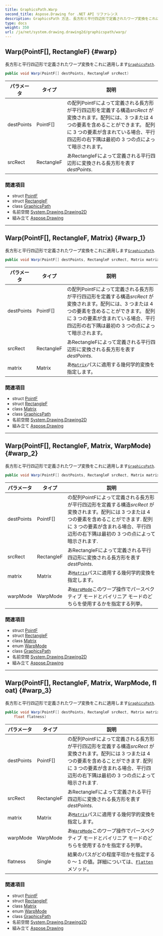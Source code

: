 ```yaml
---
title: GraphicsPath.Warp
second_title: Aspose.Drawing for .NET API リファレンス
description: GraphicsPath 方法. 長方形と平行四辺形で定義されたワープ変換をこれに適用しますGraphicsPath.
type: docs
weight: 350
url: /ja/net/system.drawing.drawing2d/graphicspath/warp/
---
```

## Warp(PointF[], RectangleF) {#warp}

長方形と平行四辺形で定義されたワープ変換をこれに適用します[`GraphicsPath`](../).

```csharp
public void Warp(PointF[] destPoints, RectangleF srcRect)
```

| パラメータ | タイプ | 説明 |
| --- | --- | --- |
| destPoints | PointF[] | の配列PointFによって定義される長方形が平行四辺形を定義する構造*srcRect* が変換されます。配列には、3 つまたは 4 つの要素を含めることができます。 配列に 3 つの要素が含まれている場合、平行四辺形の右下隅は最初の 3 つの点によって暗示されます。 |
| srcRect | RectangleF | あRectangleFによって定義される平行四辺形に変換される長方形を表す*destPoints*. |

### 関連項目

* struct [PointF](../../../system.drawing/pointf/)
* struct [RectangleF](../../../system.drawing/rectanglef/)
* class [GraphicsPath](../)
* 名前空間 [System.Drawing.Drawing2D](../../graphicspath/)
* 組み立て [Aspose.Drawing](../../../)

---

## Warp(PointF[], RectangleF, Matrix) {#warp_1}

長方形と平行四辺形で定義されたワープ変換をこれに適用します[`GraphicsPath`](../).

```csharp
public void Warp(PointF[] destPoints, RectangleF srcRect, Matrix matrix)
```

| パラメータ | タイプ | 説明 |
| --- | --- | --- |
| destPoints | PointF[] | の配列PointFによって定義される長方形が平行四辺形を定義する構造*srcRect* が変換されます。配列には、3 つまたは 4 つの要素を含めることができます。 配列に 3 つの要素が含まれている場合、平行四辺形の右下隅は最初の 3 つの点によって暗示されます。 |
| srcRect | RectangleF | あRectangleFによって定義される平行四辺形に変換される長方形を表す*destPoints*. |
| matrix | Matrix | あ[`Matrix`](../../matrix/)パスに適用する幾何学的変換を指定します。 |

### 関連項目

* struct [PointF](../../../system.drawing/pointf/)
* struct [RectangleF](../../../system.drawing/rectanglef/)
* class [Matrix](../../matrix/)
* class [GraphicsPath](../)
* 名前空間 [System.Drawing.Drawing2D](../../graphicspath/)
* 組み立て [Aspose.Drawing](../../../)

---

## Warp(PointF[], RectangleF, Matrix, WarpMode) {#warp_2}

長方形と平行四辺形で定義されたワープ変換をこれに適用します[`GraphicsPath`](../).

```csharp
public void Warp(PointF[] destPoints, RectangleF srcRect, Matrix matrix, WarpMode warpMode)
```

| パラメータ | タイプ | 説明 |
| --- | --- | --- |
| destPoints | PointF[] | の配列PointFによって定義される長方形が平行四辺形を定義する構造*srcRect* が変換されます。配列には 3 つまたは 4 つの要素を含めることができます. 配列に 3 つの要素が含まれる場合、平行四辺形の右下隅は最初の 3 つの点によって暗示されます. |
| srcRect | RectangleF | あRectangleFによって定義される平行四辺形に変換される長方形を表す*destPoints*. |
| matrix | Matrix | あ[`Matrix`](../../matrix/)パスに適用する幾何学的変換を指定します。 |
| warpMode | WarpMode | あ[`WarpMode`](../../warpmode/)このワープ操作でパースペクティブ モードとバイリニア モードのどちらを使用するかを指定する列挙。 |

### 関連項目

* struct [PointF](../../../system.drawing/pointf/)
* struct [RectangleF](../../../system.drawing/rectanglef/)
* class [Matrix](../../matrix/)
* enum [WarpMode](../../warpmode/)
* class [GraphicsPath](../)
* 名前空間 [System.Drawing.Drawing2D](../../graphicspath/)
* 組み立て [Aspose.Drawing](../../../)

---

## Warp(PointF[], RectangleF, Matrix, WarpMode, float) {#warp_3}

長方形と平行四辺形で定義されたワープ変換をこれに適用します[`GraphicsPath`](../).

```csharp
public void Warp(PointF[] destPoints, RectangleF srcRect, Matrix matrix, WarpMode warpMode, 
    float flatness)
```

| パラメータ | タイプ | 説明 |
| --- | --- | --- |
| destPoints | PointF[] | の配列PointFによって定義される長方形が平行四辺形を定義する構造*srcRect* が変換されます。配列には 3 つまたは 4 つの要素を含めることができます. 配列に 3 つの要素が含まれる場合、平行四辺形の右下隅は最初の 3 つの点によって暗示されます. |
| srcRect | RectangleF | あRectangleFによって定義される平行四辺形に変換される長方形を表す*destPoints*. |
| matrix | Matrix | あ[`Matrix`](../../matrix/)パスに適用する幾何学的変換を指定します。 |
| warpMode | WarpMode | あ[`WarpMode`](../../warpmode/)このワープ操作でパースペクティブ モードとバイリニア モードのどちらを使用するかを指定する列挙。 |
| flatness | Single | 結果のパスがどの程度平坦かを指定する 0 ～ 1 の値。詳細については、[`Flatten`](../flatten/)メソッド。 |

### 関連項目

* struct [PointF](../../../system.drawing/pointf/)
* struct [RectangleF](../../../system.drawing/rectanglef/)
* class [Matrix](../../matrix/)
* enum [WarpMode](../../warpmode/)
* class [GraphicsPath](../)
* 名前空間 [System.Drawing.Drawing2D](../../graphicspath/)
* 組み立て [Aspose.Drawing](../../../)


